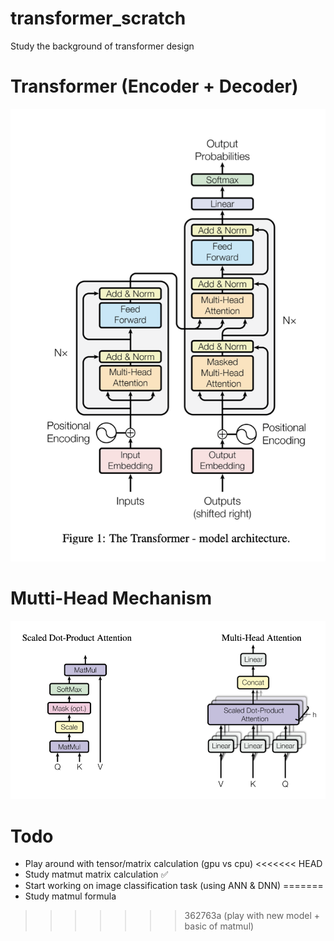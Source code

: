 # transformer_scratch
Study the background of transformer design

# Transformer (Encoder + Decoder)
<p align="center" width="100%">
    <img src="Encoder-Decoder.png" width="650">
</p>


# Mutti-Head Mechanism
<p align="center" width="100%">
    <img src="Multi-Head.png" width="700">
</p>

# Todo
- Play around with tensor/matrix calculation (gpu vs cpu)
<<<<<<< HEAD
- Study matmut matrix calculation :white_check_mark:
- Start working on image classification task (using ANN & DNN)
=======
- Study matmul formula
>>>>>>> 362763a (play with new model + basic of matmul)
